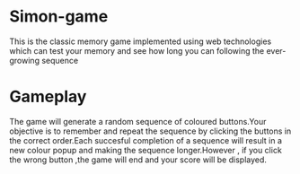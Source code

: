# Simon-game
This is the classic memory game implemented using web technologies which can test your memory and see how long you can following the ever-growing sequence

# Gameplay
The game will generate a random sequence of coloured buttons.Your objective is to remember and repeat the sequence by clicking the buttons in the correct order.Each succesful completion of a sequence will result in a new colour popup and making the sequence longer.However , if you click the wrong button ,the game will end and your score will be displayed.
